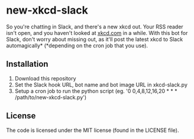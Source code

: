 # new-xkcd-slack

So you're chatting in Slack, and there's a new xkcd out. Your RSS reader isn't open, and you haven't looked at [xkcd.com](http://xkcd.com) in a while. With this bot for Slack, don't worry about missing out, as it'll post the latest xkcd to Slack automagically* (*depending on the cron job that you use).

## Installation

1. Download this repository
2. Set the Slack hook URL, bot name and bot image URL in xkcd-slack.py
3. Setup a cron job to run the python script (eg. '0 0,4,8,12,16,20 * * * /path/to/new-xkcd-slack.py')

## License

The code is licensed under the MIT license (found in the LICENSE file).